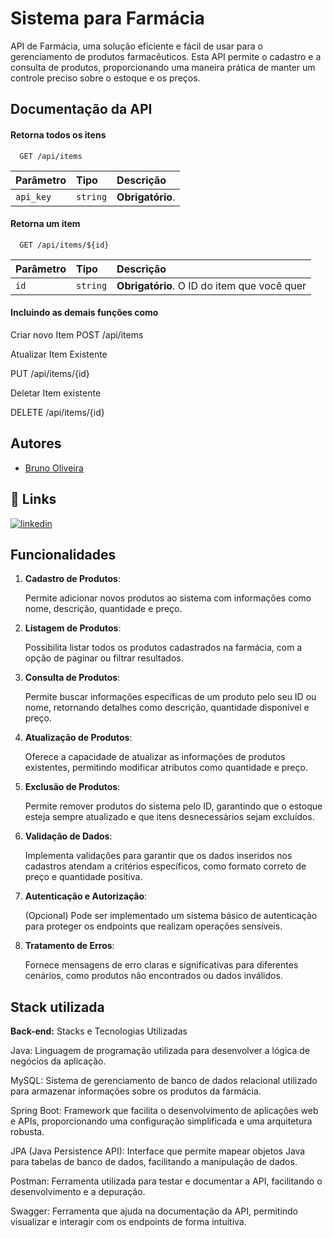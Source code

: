 
# Sistema para Farmácia

API de Farmácia, uma solução eficiente e fácil de usar para o gerenciamento de produtos farmacêuticos. Esta API permite o cadastro e a consulta de produtos, proporcionando uma maneira prática de manter um controle preciso sobre o estoque e os preços.


## Documentação da API

#### Retorna todos os itens

```http
  GET /api/items
```

| Parâmetro   | Tipo       | Descrição                           |
| :---------- | :--------- | :---------------------------------- |
| `api_key` | `string` | **Obrigatório**. |

#### Retorna um item

```http
  GET /api/items/${id}
```

| Parâmetro   | Tipo       | Descrição                                   |
| :---------- | :--------- | :------------------------------------------ |
| `id`      | `string` | **Obrigatório**. O ID do item que você quer |

#### Incluindo as demais funções como

Criar novo Item 
POST /api/items 

Atualizar Item Existente

PUT /api/items/{id}

Deletar Item existente

DELETE /api/items/{id}










## Autores

- [Bruno Oliveira](https://www.github.com/brunocaoliveira)


## 🔗 Links

[![linkedin](https://img.shields.io/badge/linkedin-0A66C2?style=for-the-badge&logo=linkedin&logoColor=white)](https://www.linkedin.com/in/brunocaoliveira/)



## Funcionalidades




1. **Cadastro de Produtos**:
   
    Permite adicionar novos produtos ao sistema com informações como nome, descrição, quantidade e preço.

2. **Listagem de Produtos**:
    
    Possibilita listar todos os produtos cadastrados na farmácia, com a opção de paginar ou filtrar resultados.

3. **Consulta de Produtos**:
   
    Permite buscar informações específicas de um produto pelo seu ID ou nome, retornando detalhes como descrição, quantidade disponível e preço.

4. **Atualização de Produtos**:
   
    Oferece a capacidade de atualizar as informações de produtos existentes, permitindo modificar atributos como quantidade e preço.

5. **Exclusão de Produtos**:
   
    Permite remover produtos do sistema pelo ID, garantindo que o estoque esteja sempre atualizado e que itens desnecessários sejam excluídos.

6. **Validação de Dados**:
    
    Implementa validações para garantir que os dados inseridos nos cadastros atendam a critérios específicos, como formato correto de preço e quantidade positiva.

7. **Autenticação e Autorização**:

    (Opcional) Pode ser implementado um sistema básico de autenticação para proteger os endpoints que realizam operações sensíveis.


9. **Tratamento de Erros**:

    Fornece mensagens de erro claras e significativas para diferentes cenários, como produtos não encontrados ou dados inválidos.




## Stack utilizada

**Back-end:** Stacks e Tecnologias Utilizadas


Java: Linguagem de programação utilizada para desenvolver a lógica de negócios da aplicação.

MySQL: Sistema de gerenciamento de banco de dados relacional utilizado para armazenar informações sobre os produtos da farmácia.

Spring Boot: Framework que facilita o desenvolvimento de aplicações web e APIs, proporcionando uma configuração simplificada e uma arquitetura robusta.

JPA (Java Persistence API): Interface que permite mapear objetos Java para tabelas de banco de dados, facilitando a manipulação de dados.

Postman: Ferramenta utilizada para testar e documentar a API, facilitando o desenvolvimento e a depuração.

Swagger: Ferramenta que ajuda na documentação da API, permitindo visualizar e interagir com os endpoints de forma intuitiva.

